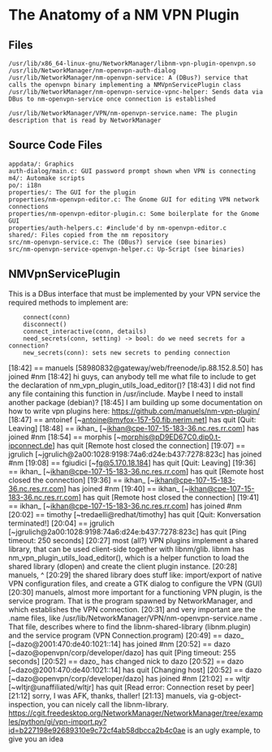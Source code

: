 The Anatomy of a NM VPN Plugin
==============================

Files
-----

    /usr/lib/x86_64-linux-gnu/NetworkManager/libnm-vpn-plugin-openvpn.so
    /usr/lib/NetworkManager/nm-openvpn-auth-dialog
    /usr/lib/NetworkManager/nm-openvpn-service: A (DBus?) service that calls the openvpn binary implementing a NMVpnServicePlugin class
    /usr/lib/NetworkManager/nm-openvpn-service-vpnc-helper: Sends data via DBus to nm-openvpn-service once connection is established

    /usr/lib/NetworkManager/VPN/nm-openvpn-service.name: The plugin description that is read by NetworkManager


Source Code Files
-----------------

    appdata/: Graphics
    auth-dialog/main.c: GUI password prompt shown when VPN is connecting
    m4/: Automake scripts
    po/: i18n
    properties/: The GUI for the plugin
    properties/nm-openvpn-editor.c: The Gnome GUI for editing VPN network connections
    properties/nm-openvpn-editor-plugin.c: Some boilerplate for the Gnome GUI
    properties/auth-helpers.c: #include'd by nm-openvpn-editor.c
    shared/: Files copied from the nm repository
    src/nm-openvpn-service.c: The (DBus?) service (see binaries)
    src/nm-openvpn-service-openvpn-helper.c: Up-Script (see binaries)

NMVpnServicePlugin
------------------

This is a DBus interface that must be implemented by your VPN service the required methods to implement are:

        connect(conn)
        disconnect()
        connect_interactive(conn, details)
        need_secrets(conn, setting) -> bool: do we need secrets for a connection?
        new_secrets(conn): sets new secrets to pending connection



[18:42] == manuels [58980832@gateway/web/freenode/ip.88.152.8.50] has joined #nm
[18:42] <manuels> hi guys, can anybody tell me what file to include to get the declaration of nm_vpn_plugin_utils_load_editor()?
[18:43] <manuels> I did not find any file containing this function in /usr/include. Maybe I need to install another package (debian)?
[18:45] <manuels> I am building up some documentation on how to write vpn plugins here: https://github.com/manuels/nm-vpn-plugin/
[18:47] == antoinef [~antoine@myfox-157-50.fib.nerim.net] has quit [Quit: Leaving]
[18:48] == ikhan_ [~ikhan@cpe-107-15-183-36.nc.res.rr.com] has joined #nm
[18:54] == morphis [~morphis@pD9ED67C0.dip0.t-ipconnect.de] has quit [Remote host closed the connection]
[19:07] == jgrulich [~jgrulich@2a00:1028:9198:74a6:d24e:b437:7278:823c] has joined #nm
[19:08] == fgiudici [~fg@5.170.18.184] has quit [Quit: Leaving]
[19:36] == ikhan_ [~ikhan@cpe-107-15-183-36.nc.res.rr.com] has quit [Remote host closed the connection]
[19:36] == ikhan_ [~ikhan@cpe-107-15-183-36.nc.res.rr.com] has joined #nm
[19:40] == ikhan_ [~ikhan@cpe-107-15-183-36.nc.res.rr.com] has quit [Remote host closed the connection]
[19:41] == ikhan_ [~ikhan@cpe-107-15-183-36.nc.res.rr.com] has joined #nm
[20:02] == timothy [~tredaelli@redhat/timothy] has quit [Quit: Konversation terminated!]
[20:04] == jgrulich [~jgrulich@2a00:1028:9198:74a6:d24e:b437:7278:823c] has quit [Ping timeout: 250 seconds]
[20:27] <thaller> most (all?) VPN plugins implement a shared library, that can be used client-side together with libnm/glib.   libnm has nm_vpn_plugin_utils_load_editor(), which is a helper function to load the shared library (dlopen) and create the client plugin instance.
[20:28] <thaller> manuels, ^
[20:29] <thaller> the shared library does stuff like: import/export of native VPN configuration files, and create a GTK dialog to configure the VPN (GUI)
[20:30] <thaller> manuels, almost more important for a functioning VPN plugin, is the service program. That is the program spawned by NetworkManager, and which establishes the VPN connection.
[20:31] <thaller> and very important are the .name files, like /usr/lib/NetworkManager/VPN/nm-openvpn-service.name . That file, describes where to find the libnm-shared-library (libnm.plugin) and the service program (VPN Connection.program)
[20:49] == dazo_ [~dazo@2001:470:de40:1021::14] has joined #nm
[20:52] == dazo [~dazo@openvpn/corp/developer/dazo] has quit [Ping timeout: 255 seconds]
[20:52] == dazo_ has changed nick to dazo
[20:52] == dazo [~dazo@2001:470:de40:1021::14] has quit [Changing host]
[20:52] == dazo [~dazo@openvpn/corp/developer/dazo] has joined #nm
[21:02] == wltjr [~wltjr@unaffiliated/wltjr] has quit [Read error: Connection reset by peer]
[21:12] <manuels> sorry, I was AFK, thanks, thaller!
[21:13] <thaller> manuels, via g-object-inspection, you can nicely call the libnm-library. https://cgit.freedesktop.org/NetworkManager/NetworkManager/tree/examples/python/gi/vpn-import.py?id=b227198e92689310e9c72cf4ab58dbcca2b4c0ae is an ugly example, to give you an idea
